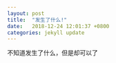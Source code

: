 ```yaml
---
layout: post
title:  "发生了什么!"
date:   2018-12-24 12:01:37 +0800
categories: jekyll update
---
```

不知道发生了什么，但是却可以了



[jekyll-docs]: https://jekyllrb.com/docs/home
[jekyll-gh]:   https://github.com/jekyll/jekyll
[jekyll-talk]: https://talk.jekyllrb.com/
